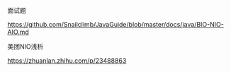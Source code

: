 面试题

https://github.com/Snailclimb/JavaGuide/blob/master/docs/java/BIO-NIO-AIO.md

美团NIO浅析

https://zhuanlan.zhihu.com/p/23488863

